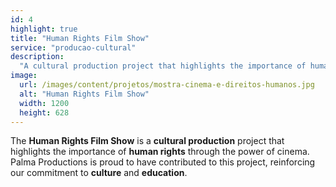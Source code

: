 ```yaml
---
id: 4
highlight: true
title: "Human Rights Film Show"
service: "producao-cultural"
description:
  "A cultural production project that highlights the importance of human rights through the power of cinema."
image:
  url: /images/content/projetos/mostra-cinema-e-direitos-humanos.jpg
  alt: "Human Rights Film Show"
  width: 1200
  height: 628
---
```

The **Human Rights Film Show** is a **cultural production** project that highlights the importance of **human rights** through the power of cinema. Palma Productions is proud to have contributed to this project, reinforcing our commitment to **culture** and **education**.
